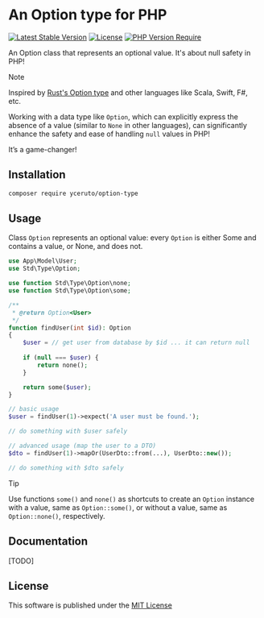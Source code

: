 # An Option type for PHP

[![Latest Stable Version](https://poser.pugx.org/yceruto/option-type/v)](https://packagist.org/packages/yceruto/option-type)
[![License](https://poser.pugx.org/yceruto/option-type/license)](https://packagist.org/packages/yceruto/option-type)
[![PHP Version Require](https://poser.pugx.org/yceruto/option-type/require/php)](https://packagist.org/packages/yceruto/option-type)

An Option class that represents an optional value. It's about null safety in PHP!

> [!NOTE]
> Inspired by [Rust's Option type](https://doc.rust-lang.org/std/option/) and other 
> languages like Scala, Swift, F#, etc.

Working with a data type like `Option`, which can explicitly express the absence 
of a value (similar to `None` in other languages), can significantly enhance the 
safety and ease of handling `null` values in PHP! 

It’s a game-changer!

## Installation

```bash
composer require yceruto/option-type
```

## Usage

Class `Option` represents an optional value: every `Option` is either Some and 
contains a value, or None, and does not.

```php
use App\Model\User;
use Std\Type\Option;

use function Std\Type\Option\none;
use function Std\Type\Option\some;

/**
 * @return Option<User>
 */
function findUser(int $id): Option
{
    $user = // get user from database by $id ... it can return null
    
    if (null === $user) {
        return none();
    }

    return some($user);
}

// basic usage
$user = findUser(1)->expect('A user must be found.');

// do something with $user safely

// advanced usage (map the user to a DTO)
$dto = findUser(1)->mapOr(UserDto::from(...), UserDto::new());

// do something with $dto safely
```

> [!TIP]
>Use functions `some()` and `none()` as shortcuts to create an `Option` instance with a
>value, same as `Option::some()`, or without a value, same as `Option::none()`, respectively.

## Documentation

[TODO]

## License

This software is published under the [MIT License](LICENSE)
